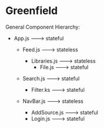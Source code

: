 # Greenfield


General Component Hierarchy:
 - App.js ---> stateful
    - Feed.js ---> stateless
       - Libraries.js ---> stateless
          - File.js ---> stateful

    - Search.js ---> stateful
       - Filter.ks ---> stateful

    - NavBar.js ---> stateless
       - AddSource.js ---> stateful
       - Login.js ---> stateful 